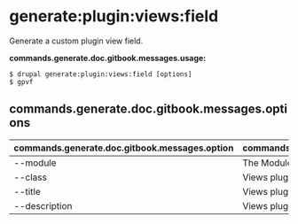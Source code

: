 # generate:plugin:views:field
Generate a custom plugin view field.

**commands.generate.doc.gitbook.messages.usage:**
```
$ drupal generate:plugin:views:field [options]
$ gpvf  
```

## commands.generate.doc.gitbook.messages.options
commands.generate.doc.gitbook.messages.option | commands.generate.doc.gitbook.messages.details
-------|-------------
--module | The Module name.
--class | Views plugin field class name
--title | Views plugin field title
--description | Views plugin field description
